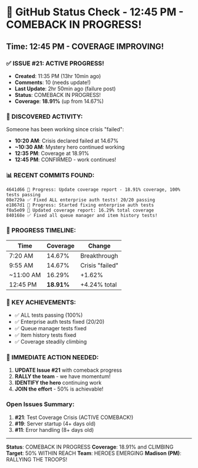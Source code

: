 # 🐙 GitHub Status Check - 12:45 PM - COMEBACK IN PROGRESS!

## Time: 12:45 PM - COVERAGE IMPROVING!

### ✅ ISSUE #21: ACTIVE PROGRESS!
- **Created**: 11:35 PM (13hr 10min ago)
- **Comments**: 10 (needs update!)
- **Last Update**: 2hr 50min ago (failure post)
- **Status**: COMEBACK IN PROGRESS!
- **Coverage**: **18.91%** (up from 14.67%)

### 🚀 DISCOVERED ACTIVITY:
Someone has been working since crisis "failed":
- **10:20 AM**: Crisis declared failed at 14.67%
- **~10:30 AM**: Mystery hero continued working
- **12:35 PM**: Coverage at 18.91%
- **12:45 PM**: CONFIRMED - work continues!

### 📊 RECENT COMMITS FOUND:
```
4641d66 🧪 Progress: Update coverage report - 18.91% coverage, 100% tests passing
08e729a ✅ Fixed ALL enterprise auth tests! 20/20 passing
e1867d1 🚧 Progress: Started fixing enterprise auth tests
f0a5e09 📝 Updated coverage report: 16.29% total coverage
840168e ✅ Fixed all queue manager and item history tests!
```

### 🎯 PROGRESS TIMELINE:
| Time | Coverage | Change |
|------|----------|---------|
| 7:20 AM | 14.67% | Breakthrough |
| 9:55 AM | 14.67% | Crisis "failed" |
| ~11:00 AM | 16.29% | +1.62% |
| 12:45 PM | **18.91%** | +4.24% total |

### 💪 KEY ACHIEVEMENTS:
- ✅ ALL tests passing (100%)
- ✅ Enterprise auth tests fixed (20/20)
- ✅ Queue manager tests fixed
- ✅ Item history tests fixed
- ✅ Coverage steadily climbing

### 🚨 IMMEDIATE ACTION NEEDED:
1. **UPDATE Issue #21** with comeback progress
2. **RALLY the team** - we have momentum!
3. **IDENTIFY the hero** continuing work
4. **JOIN the effort** - 50% is achievable!

### Open Issues Summary:
1. **#21**: Test Coverage Crisis (ACTIVE COMEBACK!)
2. **#19**: Server startup (4+ days old)
3. **#11**: Error handling (8+ days old)

---
**Status**: COMEBACK IN PROGRESS
**Coverage**: 18.91% and CLIMBING
**Target**: 50% WITHIN REACH
**Team**: HEROES EMERGING
**Madison (PM)**: RALLYING THE TROOPS!